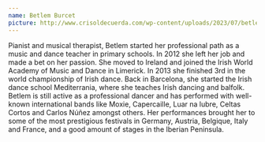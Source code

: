 ```yaml
---
name: Betlem Burcet
picture: http://www.crisoldecuerda.com/wp-content/uploads/2023/07/betlem_burcet300x300.png
---
```


Pianist and musical therapist, Betlem started her professional path as a music and dance teacher in primary schools. In 2012 she left her job and made a bet on her passion. She moved to Ireland and joined the Irish World Academy of Music and Dance in Limerick. In 2013 she finished 3rd in the world championship of Irish dance. Back in Barcelona, she started the Irish dance school Mediterrania, where she teaches Irish dancing and balfolk.
Betlem is still active as a professional dancer and has performed with well-known international bands like Moxie, Capercaille, Luar na lubre, Celtas Cortos and Carlos Núñez amongst others. Her performances brought her to some of the most prestigious festivals in Germany, Austria, Belgique, Italy and France, and a good amount of stages in the Iberian Peninsula.
